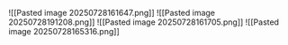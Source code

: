 ![[Pasted image 20250728161647.png]]
![[Pasted image 20250728191208.png]]
![[Pasted image 20250728161705.png]]
![[Pasted image 20250728165316.png]]